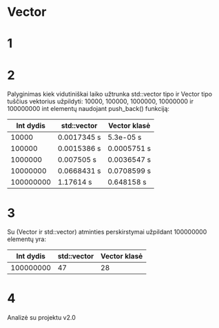 # Vector

# 1


# 2

Palyginimas kiek vidutiniškai laiko užtrunka  std::vector tipo ir Vector tipo tuščius vektorius užpildyti: 10000, 100000, 1000000, 10000000 ir 100000000 int elementų naudojant push_back() funkciją:

|Int dydis | std::vector | Vector klasė |
|--------- |---------- |---------- |
|10000 | 0.0017345 s | 5.3e-05 s |
|100000 | 0.0015386 s | 0.0005751 s |
|1000000 | 0.007505 s | 0.0036547 s |
|10000000 | 0.0668431 s | 0.0708599 s |
|100000000 | 1.17614 s | 0.648158 s |

# 3

Su (Vector ir std::vector) atminties perskirstymai užpildant 100000000 elementų yra:

|Int dydis | std::vector | Vector klasė |
|--------- |---------- |---------- |
|100000000 | 47 | 28 |

# 4

Analizė su projektu v2.0




















